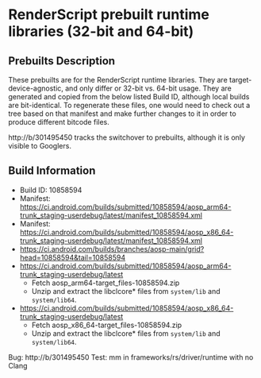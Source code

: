 # RenderScript prebuilt runtime libraries (32-bit and 64-bit)

## Prebuilts Description

These prebuilts are for the RenderScript runtime libraries. They are
target-device-agnostic, and only differ or 32-bit vs. 64-bit usage. They are
generated and copied from the below listed Build ID, although local builds are
bit-identical. To regenerate these files, one would need to check out a tree
based on that manifest and make further changes to it in order to produce
different bitcode files.

http://b/301495450 tracks the switchover to prebuilts, although it is only
visible to Googlers.


## Build Information

* Build ID: 10858594
* Manifest: https://ci.android.com/builds/submitted/10858594/aosp_arm64-trunk_staging-userdebug/latest/manifest_10858594.xml
* Manifest: https://ci.android.com/builds/submitted/10858594/aosp_x86_64-trunk_staging-userdebug/latest/manifest_10858594.xml
* https://ci.android.com/builds/branches/aosp-main/grid?head=10858594&tail=10858594
* https://ci.android.com/builds/submitted/10858594/aosp_arm64-trunk_staging-userdebug/latest
  * Fetch aosp_arm64-target_files-10858594.zip
  * Unzip and extract the libclcore* files from `system/lib` and `system/lib64`.
* https://ci.android.com/builds/submitted/10858594/aosp_x86_64-trunk_staging-userdebug/latest
  * Fetch aosp_x86_64-target_files-10858594.zip
  * Unzip and extract the libclcore* files from `system/lib` and `system/lib64`.

Bug: http://b/301495450
Test: mm in frameworks/rs/driver/runtime with no Clang
